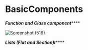 # BasicComponents

***************Function and Class component*******************

![Screenshot (519)](https://user-images.githubusercontent.com/79536918/144837177-1346c852-099a-427d-8d3f-e0910fef615a.png)


***************Lists (Flat and Section)t*******************


